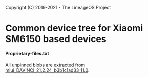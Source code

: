 Copyright (C) 2019-2021 - The LineageOS Project

Common device tree for Xiaomi SM6150 based devices
==============

#### Proprietary-files.txt
All unpinned blobs are extracted from [miui_DAVINCI_21.2.24_b3b1c1ad33_11.0](https://bigota.d.miui.com/21.2.24/miui_DAVINCI_21.2.24_b3b1c1ad33_11.0.zip).
